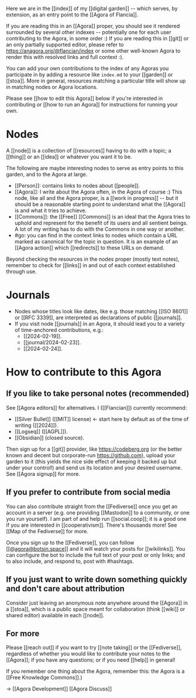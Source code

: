 Here we are in the [[index]] of my [[digital garden]] -- which serves, by extension, as an entry point to the [[Agora of Flancia]].

If you are reading this in an [[Agora]] proper, you should see it rendered surrounded by several other indexes -- potentially one for each user contributing to the Agora, in some order :) If you are reading this in [[git]] or an only partially supported editor, please refer to https://anagora.org/@flancian/index or some other well-known Agora to render this with resolved links and full context :).

You can add your own contributions to the index of any Agoras you participate in by adding a resource like `index.md` to your [[garden]] or [[stoa]]. More in general, resources matching a particular title will show up in matching nodes or Agora locations. 

Please see [[how to edit this Agora]] below if you're interested in contributing or [[how to run an Agora]] for instructions for running your own.
  
# Nodes
A [[node]] is a collection of [[resources]] having to do with a topic; a [[thing]] or an [[idea]] or whatever you want it to be.

The following are maybe interesting nodes to serve as entry points to this garden, and to the Agora at large. 

  - [[Person]]: contains links to nodes about [[people]].
  - [[Agora]]: I write about the Agora often, in the Agora of course :) This node, like all and the Agora proper, is a [[work in progress]] -- but it should be a reasonable starting point to understand what the [[Agora]] is and what it tries to achieve.
  - [[Commons]]: the [[Free]] [[Commons]] is an ideal that the Agora tries to uphold and represent for the benefit of its users and all sentient beings. A lot of my writing has to do with the Commons in one way or another.
  - #go: you can find in the context links to nodes which contain a URL marked as canonical for the topic in question. It is an example of an [[Agora action]] which [[redirects]] to these URLs on demand.
    
Beyond checking the resources in the nodes proper (mostly text notes), remember to check for [[links]] in and out of each context established through use.


# Journals
- Nodes whose titles look like dates, like e.g. those matching [[ISO 8601]] or [[RFC 3339]], are interpreted as declarations of public [[journals]].
- If you visit node [[journals]] in an Agora, it should lead you to a variety of time-anchored contributions, e.g.:
    - [[2024-02-19]].
    - [[journal/2024-02-23]].
    - [[2024-02-24]].

# How to contribute to this Agora

## If you like to take personal notes (recommended)
See [[Agora editors]] for alternatives. I ([[Flancian]]) currently recommend:

- [[Silver Bullet]] ([[MIT]] license) <- start here by default as of the time of writing ([[2024]]).
- [[Logseq]] ([[AGPL]]).
- [[Obsidian]] (closed source).

Then sign up for a [[git]] provider, like https://codeberg.org (or the better known and decent but corporate-run https://github.com), upload your garden to it (this yields the nice side effect of keeping it backed up but under your control!) and send us its location and your desired username. See [[Agora signup]] for more.

## If you prefer to contribute from social media
You can also contribute straight from the [[Fediverse]] once you get an account in a server (e.g. one providing [[Mastodon]] to a community, or one you run yourself). I am part of and help run [[social.coop]]; it is a good one if you are interested in [[cooperativism]]. There's thousands more! See [[Map of the Fediverse]] for more.

Once you sign up to the [[Fediverse]], you can follow [[@agora@botsin.space]] and it will watch your posts for [[wikilinks]]. You can configure the bot to include the full text of your post or only links; and to also include, and respond to, post with #hashtags.

## If you just want to write down something quickly and don't care about attribution
Consider just leaving an anonymous note anywhere around the [[Agora]] in a [[stoa]], which is a public space meant for collaboration (think [[wiki]] or shared editor) available in each [[node]].

## For more
Please [[reach out]] if you want to try [[note taking]] or the [[Fediverse]], regardless of whether you would like to contribute your notes to the [[Agora]]; if you have any questions; or if you need [[help]] in general!

If you remember one thing about the Agora, remember this: the Agora is a [[Free Knowledge Commons]].)

-> [[Agora Development]] [[Agora Discuss]]
